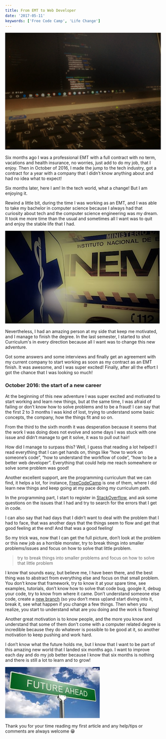 ```yaml
---
title: From EMT to Web Developer
date: '2017-05-11'
keywords: ['Free Code Camp', 'Life Change']
---
```


![code on a computer](./computer.jpeg)

Six months ago I was a professional EMT with a full contract with no term, vacations and health insurance, no worries, just add to do my job, that I enjoy. Then in October of 2016, I made the jump to the tech industry, got a contract for a year with a company that I didn’t know anything about and had no idea what to expect!

Six months later, here I am! In the tech world, what a change! But I am enjoying it.

Rewind a little bit, during the time I was working as an EMT, and I was able to take my bachelor in computer science because I always had that curiosity about tech and the computer science engineering was my dream. It took me more time than the usual and sometimes all I want was to quit and enjoy the stable life that I had.

![ambulance image](./inem.jpeg)

Nevertheless, I had an amazing person at my side that keep me motivated, and I manage to finish the degree.
In the last semester, I started to shot Curriculum's in every direction because all I want was to change this new adventure.

Got some answers and some interviews and finally get an agreement with my current company to start working as soon as my contract as an EMT finish. It was awesome, and I was super excited! Finally, after all the effort I got the chance that I was looking so much!

### October 2016: the start of a new career

At the beginning of this new adventure I was super excited and motivated to start working and learn new things, but at the same time, I was afraid of failing or don’t know how to solve problems and to be a fraud!
I can say that the first 2 to 3 months I was kind of lost, trying to understand some basic concepts, the company, how the things fit and so on.

From the third to the sixth month it was desperation because it seems that the work I was doing does not evolve and some days I was stuck with one issue and didn’t manage to get it solve, it was to pull out hair!

How did I manage to surpass this? Well, I guess that reading a lot helped! I read everything that I can get hands on, things like “how to work on someone’s code”, “how to understand the workflow of code”, “how to be a better web developer”. Everything that could help me reach somewhere or solve some problem was good!

Another excellent support, are the programming curriculum that we can find, it helps a lot, for instance, [FreeCodeCamp](https://www.freecodecamp.org) is one of them, where I did learn new things and keep going at my pace doing my curriculum path.

In the programming part, I start to register in [StackOverflow](https://stackoverflow.com/), and ask some questions on the issues that I had and try to search for the errors that I get in code.

I can also say that had days that I didn’t want to deal with the problem that I had to face, that was another days that the things seem to flow and get that good feeling at the end! And that was a good feeling!

So my trick was, now that I can get the full picture, don’t look at the problem or this new job as a horrible monster, try to break things into smaller problems/issues and focus on how to solve that little problem.

> try to break things into smaller problems and focus on how to solve that little problem

I know that sounds easy, but believe me, I have been there, and the best thing was to abstract from everything else and focus on that small problem. You don’t know that framework, try to know it at your spare time, see examples, tutorials, don’t know how to solve that code bug, google it, debug your code, try to know from where it came. Don’t understand someone else code, create a [new branch](https://github.com) (so you don’t mess up)and start diving into it, break it, see what happen if you change a few things. Then when you realize, you start to understand what are you doing and the work is flowing!

Another great motivation is to know people, and the more you know and understand that some of them don’t come with a computer related degree is incredible because they do whatever is possible to be good at it, so another motivation to keep pushing and work hard.

I don’t know what the future holds me, but I know that I want to be part of this amazing new world that I landed six months ago. I want to improve each day and do my job better because I know that six months is nothing and there is still a lot to learn and to grow!

![future ahead sign](./future-ahead.jpeg)

Thank you for your time reading my first article and any help/tips or comments are always welcome 😁
